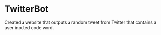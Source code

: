 # TwitterBot
Created a website that outputs a random tweet from Twitter that contains a user inputed code word.
